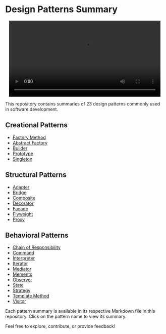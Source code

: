 # Design Patterns Summary

<p align="center">
<video  height="240" controls>
  <source src="./Videos/Structure of code.mp4" type="video/mp4">
</video>
</p>

This repository contains summaries of 23 design patterns commonly used in software development.

## Creational Patterns

- [Factory Method](./creational/factory_method.md)
- [Abstract Factory](./creational/abstract_factory.md)
- [Builder](./creational/builder.md)
- [Prototype](./creational/prototype.md)
- [Singleton](./creational/singleton.md)

## Structural Patterns

- [Adapter](./structural/adapter.md)
- [Bridge](./structural/bridge.md)
- [Composite](./structural/composite.md)
- [Decorator](./structural/decorator.md)
- [Facade](./structural/facade.md)
- [Flyweight](./structural/flyweight.md)
- [Proxy](./structural/proxy.md)

## Behavioral Patterns

- [Chain of Responsibility](./behavioral/chain_of_responsibility.md)
- [Command](./behavioral/command.md)
- [Interpreter](./behavioral/interpreter.md)
- [Iterator](./behavioral/iterator.md)
- [Mediator](./behavioral/mediator.md)
- [Memento](./behavioral/memento.md)
- [Observer](./behavioral/observer.md)
- [State](./behavioral/state.md)
- [Strategy](./behavioral/strategy.md)
- [Template Method](./behavioral/template_method.md)
- [Visitor](./behavioral/visitor.md)

Each pattern summary is available in its respective Markdown file in this repository. Click on the pattern name to view its summary.

Feel free to explore, contribute, or provide feedback!
